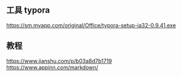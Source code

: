 ## 工具 typora
https://sm.myapp.com/original/Office/typora-setup-ia32-0.9.41.exe

## 教程
https://www.jianshu.com/p/b03a8d7b1719
https://www.appinn.com/markdown/